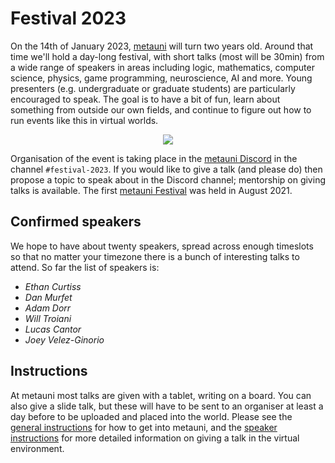 # Festival 2023

On the 14th of January 2023, [metauni](https://www.metauni.org) will turn two years old. Around that time we'll hold a day-long festival, with short talks (most will be 30min) from a wide range of speakers in areas including logic, mathematics, computer science, physics, game programming, neuroscience, AI and more. Young presenters (e.g. undergraduate or graduate students) are particularly encouraged to speak. The goal is to have a bit of fun, learn about something from outside our own fields, and continue to figure out how to run events like this in virtual worlds. 

<p align="center">
<img src="https://user-images.githubusercontent.com/320329/201472401-d4fa2fc7-e83d-4958-9585-a1f8c5f96948.png">
</p>

Organisation of the event is taking place in the [metauni Discord](https://discord.gg/9yBaAxPSK8) in the channel `#festival-2023`. If you would like to give a talk (and please do) then propose a topic to speak about in the Discord channel; mentorship on giving talks is available. The first [metauni Festival](https://metauni.org/posts/festival/festival) was held in August 2021.

## Confirmed speakers

We hope to have about twenty speakers, spread across enough timeslots so that no matter your timezone there is a bunch of interesting talks to attend. So far the list of speakers is:

* *Ethan Curtiss*
* *Dan Murfet*
* *Adam Dorr*
* *Will Troiani*
* *Lucas Cantor*
* *Joey Velez-Ginorio*

## Instructions

At metauni most talks are given with a tablet, writing on a board. You can also give a slide talk, but these will have to be sent to an organiser at least a day before to be uploaded and placed into the world. Please see the [general instructions](https://metauni.org/posts/instructions/instructions) for how to get into metauni, and the [speaker instructions](https://metauni.org/posts/instructions/instructions-admin) for more detailed information on giving a talk in the virtual environment.
